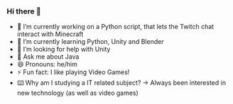 ### Hi there 👋

- 🔭 I’m currently working on a Python script, that lets the Twitch chat interact with Minecraft
- 🌱 I’m currently learning Python, Unity and Blender
- 🤔 I’m looking for help with Unity
- 💬 Ask me about Java
- 😄 Pronouns: he/him
- ⚡ Fun fact: I like playing Video Games!
- ⌨️ Why am I studying a IT related subject? -> Always been interested in new technology (as well as video games)

